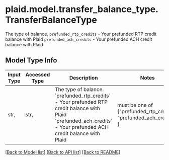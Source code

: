 # plaid.model.transfer_balance_type.TransferBalanceType

The type of balance.  `prefunded_rtp_credits` - Your prefunded RTP credit balance with Plaid `prefunded_ach_credits` - Your prefunded ACH credit balance with Plaid

## Model Type Info
Input Type | Accessed Type | Description | Notes
------------ | ------------- | ------------- | -------------
str,  | str,  | The type of balance.  &#x60;prefunded_rtp_credits&#x60; - Your prefunded RTP credit balance with Plaid &#x60;prefunded_ach_credits&#x60; - Your prefunded ACH credit balance with Plaid | must be one of ["prefunded_rtp_credits", "prefunded_ach_credits", ] 

[[Back to Model list]](../../README.md#documentation-for-models) [[Back to API list]](../../README.md#documentation-for-api-endpoints) [[Back to README]](../../README.md)

